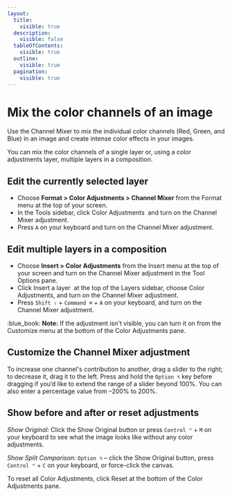 ```yaml
---
layout:
  title:
    visible: true
  description:
    visible: false
  tableOfContents:
    visible: true
  outline:
    visible: true
  pagination:
    visible: true
---
```


# Mix the color channels of an image

Use the Channel Mixer to mix the individual color channels (Red, Green, and Blue) in an image and create intense color effects in your images.

You can mix the color channels of a single layer or, using a color adjustments layer, multiple layers in a composition.

## Edit the currently selected layer

* Choose **Format > Color Adjustments > Channel Mixer** from the Format menu at the top of your screen.
* In the Tools sidebar, click Color Adjustments <img src="https://help.pixelmator.com/pixelmator-pro/3.5/assets/English/1581000192000.png" alt="" data-size="line"> and turn on the Channel Mixer adjustment.
* Press `A` on your keyboard and turn on the Channel Mixer adjustment.

## Edit multiple layers in a composition

* Choose **Insert > Color Adjustments** from the Insert menu at the top of your screen and turn on the Channel Mixer adjustment in the Tool Options pane.
* Click Insert a layer <img src="https://help.pixelmator.com/pixelmator-pro/3.5/assets/English/1648724547000.png" alt="" data-size="line"> at the top of the Layers sidebar, choose Color Adjustments, and turn on the Channel Mixer adjustment.
* Press `Shift ⇧` + `Command ⌘` + `A` on your keyboard, and turn on the Channel Mixer adjustment.

:blue\_book: **Note:** If the adjustment isn't visible, you can turn it on from the Customize menu at the bottom of the Color Adjustments pane.

## Customize the Channel Mixer adjustment

To increase one channel's contribution to another, drag a slider to the right; to decrease it, drag it to the left. Press and hold the `Option ⌥` key before dragging if you’d like to extend the range of a slider beyond 100%. You can also enter a percentage value from –200% to 200%.

## Show before and after or reset adjustments

_Show Original:_ Click the Show Original button or press `Control ⌃` + `M` on your keyboard to see what the image looks like without any color adjustments.

_Show Split Comparison:_ `Option ⌥` – click the Show Original button, press `Control ⌃` + `C` on your keyboard, or force-click the canvas.

To reset all Color Adjustments, click Reset at the bottom of the Color Adjustments pane.

